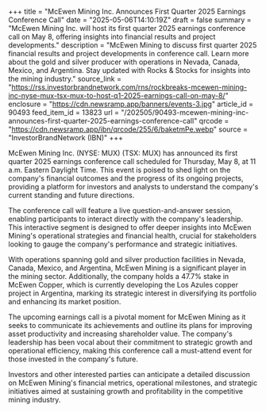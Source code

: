 +++
title = "McEwen Mining Inc. Announces First Quarter 2025 Earnings Conference Call"
date = "2025-05-06T14:10:19Z"
draft = false
summary = "McEwen Mining Inc. will host its first quarter 2025 earnings conference call on May 8, offering insights into financial results and project developments."
description = "McEwen Mining to discuss first quarter 2025 financial results and project developments in conference call. Learn more about the gold and silver producer with operations in Nevada, Canada, Mexico, and Argentina. Stay updated with Rocks & Stocks for insights into the mining industry."
source_link = "https://rss.investorbrandnetwork.com/rns/rockbreaks-mcewen-mining-inc-nyse-mux-tsx-mux-to-host-q1-2025-earnings-call-on-may-8/"
enclosure = "https://cdn.newsramp.app/banners/events-3.jpg"
article_id = 90493
feed_item_id = 13823
url = "/202505/90493-mcewen-mining-inc-announces-first-quarter-2025-earnings-conference-call"
qrcode = "https://cdn.newsramp.app/ibn/qrcode/255/6/baketmPe.webp"
source = "InvestorBrandNetwork (IBN)"
+++

<p>McEwen Mining Inc. (NYSE: MUX) (TSX: MUX) has announced its first quarter 2025 earnings conference call scheduled for Thursday, May 8, at 11 a.m. Eastern Daylight Time. This event is poised to shed light on the company's financial outcomes and the progress of its ongoing projects, providing a platform for investors and analysts to understand the company's current standing and future directions.</p><p>The conference call will feature a live question-and-answer session, enabling participants to interact directly with the company's leadership. This interactive segment is designed to offer deeper insights into McEwen Mining's operational strategies and financial health, crucial for stakeholders looking to gauge the company's performance and strategic initiatives.</p><p>With operations spanning gold and silver production facilities in Nevada, Canada, Mexico, and Argentina, McEwen Mining is a significant player in the mining sector. Additionally, the company holds a 47.7% stake in McEwen Copper, which is currently developing the Los Azules copper project in Argentina, marking its strategic interest in diversifying its portfolio and enhancing its market position.</p><p>The upcoming earnings call is a pivotal moment for McEwen Mining as it seeks to communicate its achievements and outline its plans for improving asset productivity and increasing shareholder value. The company's leadership has been vocal about their commitment to strategic growth and operational efficiency, making this conference call a must-attend event for those invested in the company's future.</p><p>Investors and other interested parties can anticipate a detailed discussion on McEwen Mining's financial metrics, operational milestones, and strategic initiatives aimed at sustaining growth and profitability in the competitive mining industry.</p>